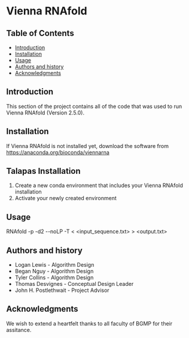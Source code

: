 Vienna RNAfold 
=================================================


Table of Contents
-----------------


* [Introduction](#introduction)
* [Installation](#installation)
* [Usage](#usage)
* [Authors and history](#authors-and-history)
* [Acknowledgments](#acknowledgments)


Introduction
------------
This section of the project contains all of the code that was used to run Vienna RNAfold (Version 2.5.0).

Installation
------------
If Vienna RNAfold is not installed yet, download the software from https://anaconda.org/bioconda/viennarna

Talapas Installation
------------
1) Create a new conda environment that includes your Vienna RNAfold installation
2) Activate your newly created environment

Usage
-----
RNAfold -p -d2 --noLP -T <temperature in Celsius> < <input_sequence.txt> > <output.txt>

Authors and history
---------------------------

* Logan Lewis - Algorithm Design
* Began Nguy - Algorithm Design
* Tyler Collins - Algorithm Design
* Thomas Desvignes - Conceptual Design Leader
* John H. Postlethwait - Project Advisor

Acknowledgments
---------------

We wish to extend a heartfelt thanks to all faculty of BGMP for their assitance. 
